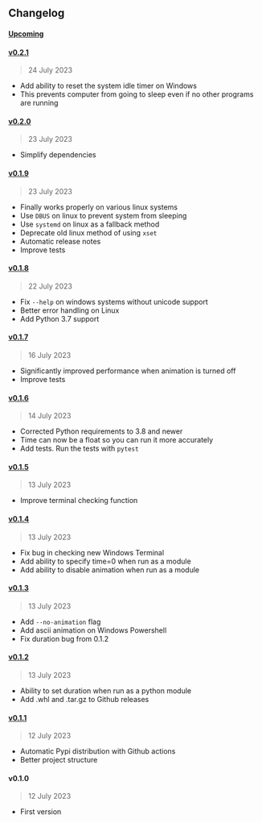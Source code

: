 
## Changelog

#### [Upcoming](https://github.com/kuvaus/coffeepy/compare/v0.2.1...HEAD)

#### [v0.2.1](https://github.com/kuvaus/coffeepy/releases/tag/v0.2.1)

> 24 July 2023

- Add ability to reset the system idle timer on Windows
- This prevents computer from going to sleep even if no other programs are running

#### [v0.2.0](https://github.com/kuvaus/coffeepy/releases/tag/v0.2.0)

> 23 July 2023

- Simplify dependencies

#### [v0.1.9](https://github.com/kuvaus/coffeepy/releases/tag/v0.1.9)

> 23 July 2023

- Finally works properly on various linux systems
- Use `DBUS` on linux to prevent system from sleeping
- Use `systemd` on linux as a fallback method
- Deprecate old linux method of using `xset`
- Automatic release notes
- Improve tests

#### [v0.1.8](https://github.com/kuvaus/coffeepy/releases/tag/v0.1.8)

> 22 July 2023

- Fix `--help` on windows systems without unicode support 
- Better error handling on Linux
- Add Python 3.7 support

#### [v0.1.7](https://github.com/kuvaus/coffeepy/releases/tag/v0.1.7)

> 16 July 2023

- Significantly improved performance when animation is turned off
- Improve tests

#### [v0.1.6](https://github.com/kuvaus/coffeepy/releases/tag/v0.1.6)

> 14 July 2023

- Corrected Python requirements to 3.8 and newer
- Time can now be a float so you can run it more accurately
- Add tests. Run the tests with `pytest`

#### [v0.1.5](https://github.com/kuvaus/coffeepy/releases/tag/v0.1.5)

> 13 July 2023

- Improve terminal checking function

#### [v0.1.4](https://github.com/kuvaus/coffeepy/releases/tag/v0.1.4)

> 13 July 2023

- Fix bug in checking new Windows Terminal
- Add ability to specify time=0 when run as a module
- Add ability to disable animation when run as a module

#### [v0.1.3](https://github.com/kuvaus/coffeepy/releases/tag/v0.1.3)

> 13 July 2023

- Add `--no-animation` flag
- Add ascii animation on Windows Powershell
- Fix duration bug from 0.1.2

#### [v0.1.2](https://github.com/kuvaus/coffeepy/releases/tag/v0.1.2)

> 13 July 2023

- Ability to set duration when run as a python module
- Add .whl and .tar.gz to Github releases

#### [v0.1.1](https://github.com/kuvaus/coffeepy/releases/tag/v0.1.1)

> 12 July 2023

- Automatic Pypi distribution with Github actions
- Better project structure

#### v0.1.0

> 12 July 2023

- First version
